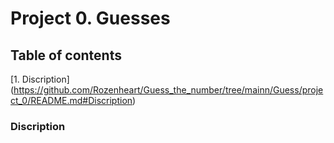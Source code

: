 # Project 0. Guesses

## Table of contents
[1. Discription] (https://github.com/Rozenheart/Guess_the_number/tree/mainn/Guess/project_0/README.md#Discription)

### Discription